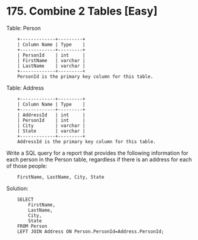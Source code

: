 # 175. Combine 2 Tables [Easy]

Table: Person

        +-------------+---------+
        | Column Name | Type    |
        +-------------+---------+
        | PersonId    | int     |
        | FirstName   | varchar |
        | LastName    | varchar |
        +-------------+---------+
        PersonId is the primary key column for this table.

Table: Address

        +-------------+---------+
        | Column Name | Type    |
        +-------------+---------+
        | AddressId   | int     |
        | PersonId    | int     |
        | City        | varchar |
        | State       | varchar |
        +-------------+---------+
        AddressId is the primary key column for this table.
 
Write a SQL query for a report that provides the following information for each person in the Person table, regardless if there is an address for each of those people:

        FirstName, LastName, City, State

Solution:

        SELECT
            FirstName,
            LastName,
            City,
            State
        FROM Person
        LEFT JOIN Address ON Person.PersonId=Address.PersonId;